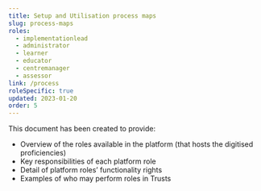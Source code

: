 ```yaml
---
title: Setup and Utilisation process maps
slug: process-maps
roles:
  - implementationlead
  - administrator
  - learner
  - educator
  - centremanager
  - assessor
link: /process
roleSpecific: true
updated: 2023-01-20
order: 5
---
```

This document has been created to provide:​

- Overview of the roles available in the platform (that hosts the digitised proficiencies)
- Key responsibilities of each platform role
- Detail of platform roles’ functionality rights
- Examples of who may perform roles in Trusts